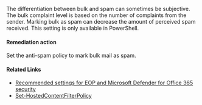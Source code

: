 The differentiation between bulk and spam can sometimes be subjective. The bulk complaint level is based on the number of complaints from the sender. Marking bulk as spam can decrease the amount of perceived spam received. This setting is only available in PowerShell.

#### Remediation action
Set the anti-spam policy to mark bulk mail as spam.

#### Related Links

* [Recommended settings for EOP and Microsoft Defender for Office 365 security](https://aka.ms/orca-atpp-docs-6) 
* [Set-HostedContentFilterPolicy](https://aka.ms/orca-antispam-docs-9)
